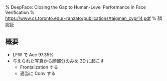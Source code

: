 % DeepFace: Closing the Gap to Human-Level Performance in Face Verification
% https://www.cs.toronto.edu/~ranzato/publications/taigman_cvpr14.pdf
% 顔認証

## 概要

- LFW で Acc 97.35%
- 与えられた写真から顔部分のみを 3D に起こす
    - Frontalization する
    - 適当に Conv する

